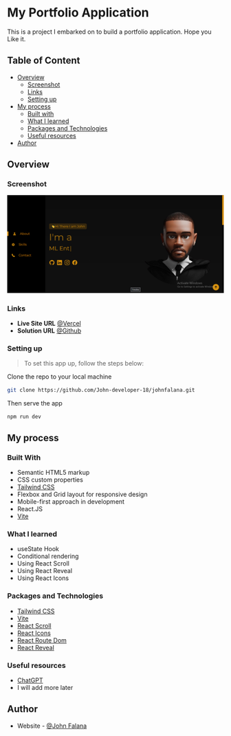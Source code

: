 # My Portfolio Application

This is a project I embarked on to build a portfolio application. Hope you Like it.

## Table of Content
- [Overview](#overview)
  - [Screenshot](#screenshot)
  - [Links](#links)
  - [Setting up](#setting-up)
- [My process](#my-process)
  - [Built with](#built-with)
  - [What I learned](#what-i-learned)
  - [Packages and Technologies](#packages-and-technologies)
  - [Useful resources](#useful-resources)
- [Author](#author)

## Overview

### Screenshot
![screenshot](./public/assets/github-scr.png)

### Links
- **Live Site URL** [@Vercel](https://johnfalana.vercel.app/)
- **Solution URL**
[@Github](https://github.com/John-developer-18/johnfalana)

### Setting up
>To set this app up, follow the steps below:

Clone  the repo to your local machine
```bash
git clone https://github.com/John-developer-18/johnfalana.git
```
Then serve the app
```
npm run dev
```



## My process

### Built With
- Semantic HTML5 markup
- CSS custom properties
- [Tailwind CSS](https://tailwindcss.com/docs/installation)
- Flexbox and Grid layout for responsive design
- Mobile-first approach in development
- React.JS
- [Vite](https://vitejs.dev/)

### What I learned

- useState Hook
- Conditional rendering
- Using React Scroll
- Using React Reveal
- Using React Icons

### Packages and Technologies

- [Tailwind CSS](https://tailwindcss.com/docs/installation)
- [Vite](https://vitejs.dev/)
- [React Scroll](https://www.npmjs.com/package/react-scroll)
- [React Icons](https://react-icons.github.io/react-icons/)
- [React Route Dom](https://www.npmjs.com/package/react-router-dom)
- [React Reveal](https://www.npmjs.com/package/react-reveal)

### Useful resources

- [ChatGPT](https://chat.openai.com/)
- I will add more later

## Author
- Website - [@John Falana](https://johnfalana.vercel.app/)
